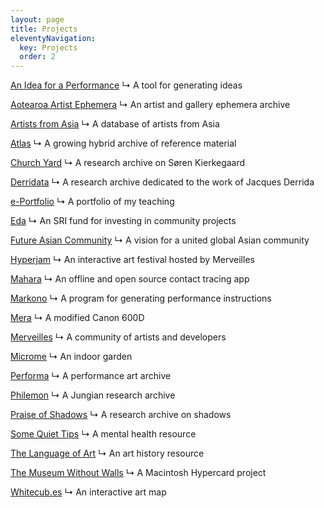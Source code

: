 ```yaml
---
layout: page
title: Projects
eleventyNavigation:
  key: Projects
  order: 2
---
```


[An Idea for a Performance](/projects/an-idea-for-a-performance)
↳ A tool for generating ideas

[Aotearoa Artist Ephemera](/projects/aotearoa-artist-ephemera)
↳ An artist and gallery ephemera archive

[Artists from Asia](/projects/artists-from-asia)
↳ A database of artists from Asia

[Atlas](/projects/atlas)
↳ A growing hybrid archive of reference material

[Church Yard](/projects/church-yard)
↳ A research archive on Søren Kierkegaard

[Derridata](/projects/derridata)
↳ A research archive dedicated to the work of Jacques Derrida

[e-Portfolio](/projects/e-portfolio)
↳ A portfolio of my teaching

[Eda](/projects/eda)
↳ An SRI fund for investing in community projects

[Future Asian Community](/projects/future-asian-community)
↳ A vision for a united global Asian community

[Hyperjam](/projects/hyperjam)
↳ An interactive art festival hosted by Merveilles

[Mahara](/projects/mahara)
↳ An offline and open source contact tracing app

[Markono](/projects/markono)
↳ A program for generating performance instructions

[Mera](/projects/mera)
↳ A modified Canon 600D

[Merveilles](/projects/merveilles)
↳ A community of artists and developers

[Microme](/projects/microme)
↳ An indoor garden

[Performa](/projects/performa)
↳ A performance art archive

[Philemon](/projects/philemon)
↳ A Jungian research archive

[Praise of Shadows](/projects/praise-of-shadows)
↳ A research archive on shadows

[Some Quiet Tips](/projects/some-quiet-tips)
↳ A mental health resource

[The Language of Art](/projects/the-language-of-art)
↳ An art history resource

[The Museum Without Walls](/projects/museum-without-walls)
↳ A Macintosh Hypercard project

[Whitecub.es](/projects/whitecubes)
↳ An interactive art map